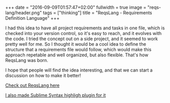 +++
date = "2016-09-09T01:57:47+02:00"
fullwidth = true
image = "reqs-lang/header.png"
tags = ["thinking"]
title = "ReqsLang - Requirements Definition Language"
+++

I had this idea to have all project requirements and tasks in one file, which is checked into your version control, so it's easy to reach, and it evolves with the code. I tried the concept out on a side project, and it seemed to work pretty well for me. So I thought it would be a cool idea to define the structure that a requirements file would follow, which would make this approach repetable and well organized, but also flexible. That's how ReqsLang was born.

I hope that people will find the idea interesting, and that we can start a discussion on how to make it better!

[Check out ReqsLang here](https://github.com/petarslovic/reqs-lang)

[I also made Sublime Syntax highligh plugin for it](https://github.com/petarslovic/sublime-reqs-language)